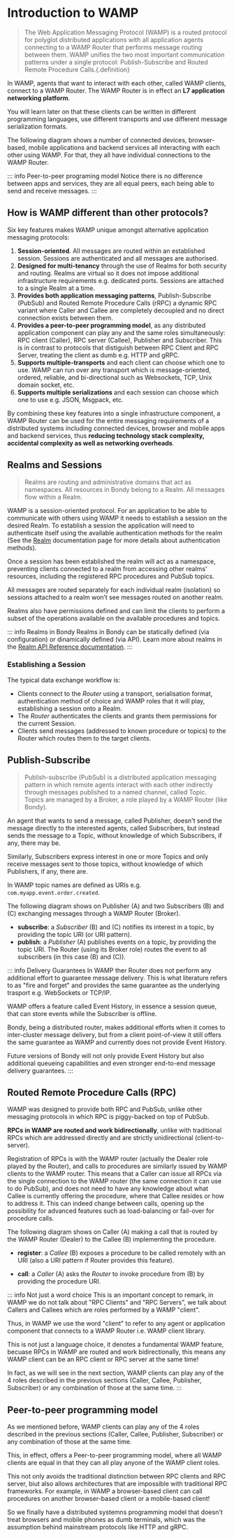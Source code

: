 # Introduction to WAMP

>The Web Application Messaging Protocol (WAMP) is a routed protocol for polyglot distributed applications with all application agents connecting to a WAMP Router that performs message routing between them. WAMP unifies the two most important communication patterns under a single protocol: Publish-Subscribe and Routed Remote Procedure Calls.{.definition}

In WAMP, agents that want to interact with each other, called WAMP clients, connect to a WAMP Router. The WAMP Router is in effect an **L7 application networking platform**.

You will learn later on that these clients can be written in different programming languages, use different transports and use different message serialization formats.

The following diagram shows a number of connected devices, browser-based, mobile applications and backend services all interacting with each other using WAMP. For that, they all have individual connections to the WAMP Router.


<ZoomImg src="/assets/wamp_routing.png"/>

::: info Peer-to-peer programing model
Notice there is no difference between apps and services, they are all equal peers, each being able to send and receive messages.
:::


## How is WAMP different than other protocols?

Six key features makes WAMP unique amongst alternative application messaging protocols:

1. **Session-oriented**. All messages are routed within an established session. Sessions are authenticated and all messages are authorised.
2. **Designed for multi-tenancy** through the use of Realms for both security and routing. Realms are virtual so it does not impose additional infrastructure requirements e.g. dedicated ports. Sessions are attached to a single Realm at a time.
3. **Provides both application messaging patterns**, Publish-Subscribe (PubSub) and Routed Remote Procedure Calls (rRPC) a dynamic RPC variant where Caller and Callee are completely decoupled and no direct connection exists between them.
4. **Provides a peer-to-peer programming model**, as any distributed application component can play any and the same roles simultaneously: RPC client (Caller), RPC server (Callee), Publisher and Subscriber. This is in contrast to protocols that distiguish between RPC Client and RPC Server, treating the client as dumb e.g. HTTP and gRPC.
5. **Supports multiple-transports** and each client can choose which one to use. WAMP can run over any transport which is message-oriented, ordered, reliable, and bi-directional such as Websockets, TCP, Unix domain socket, etc.
6. **Supports multiple serializations** and each session can choose which one to use e.g. JSON, Msgpack, etc.

By combining these key features into a single infrastructure component, a WAMP Router can be used for the entire messaging requirements of a distributed systems including connected devices, browser and mobile apps and backend services, thus **reducing technology stack complexity, accidental complexity as well as networking overheads**.

## Realms and Sessions

> Realms are routing and administrative domains that act as namespaces. All resources in Bondy belong to a Realm. All messages flow within a Realm.

WAMP is a session-oriented protocol. For an application to be able to communicate with others using WAMP it needs to establish a session on the desired Realm. To establish a session the application will need to authenticate itself using the available authentication methods for the realm (See the [Realm](/reference/wamp_api/realm) documentation page for more details about authentication methods).

Once a session has been established the realm will act as a namespace, preventing clients connected to a realm from accessing other realms' resources, including the registered RPC procedures and PubSub topics.

<ZoomImg src="/assets/wamp_roles.png"/>

All messages are routed separately for each individual realm (isolation) so sessions attached to a realm won’t see messages routed on another realm.

Realms also have permissions defined and can limit the clients to perform a subset of the operations available on the available procedures and topics.

::: info Realms in Bondy
Realms in Bondy can be statically defined (via configuration) or dinamically defined (via API). Learn more about realms in the [Realm API Reference documentation](/reference/wamp_api/realm).
:::

### Establishing a Session

The typical data exchange workflow is:

- Clients connect to the *Router* using a transport, serialisation format, authentication method of choice and WAMP roles that it will play, establishing a session onto a Realm.
- The *Router* authenticates the clients and grants them permissions for the current Session.
- Clients send messages (addressed to known procedure or topics) to the Router which routes them to the target clients.


## Publish-Subscribe
> Publish-subscribe (PubSub) is a distributed application messaging pattern in which remote agents interact with each other indirectly through messages published to a named channel, called Topic. Topics are managed by a Broker, a role played by a WAMP Router (like Bondy).

An agent that wants to send a message, called Publisher, doesn't send the message directly to the interested agents, called Subscribers, but instead sends the message to a Topic, without knowledge of which Subscribers, if any, there may be.

Similarly, Subscribers express interest in one or more Topics and only receive messages sent to those topics, without knowledge of which Publishers, if any, there are.

In WAMP topic names are defined as URIs e.g. `com.myapp.event.order.created`.

The following diagram shows on Publisher (A) and two Subscribers (B) and (C) exchanging messages through a WAMP Router (Broker).

<ZoomImg src="/assets/pubsub.png"/>

- **subscribe**: a *Subscriber* (B) and (C) notifies its interest in a topic, by providing the topic URI (or URI pattern).
- **publish**: a *Publisher* (A) publishes events on a topic, by providing the topic URI. The Router (using its Broker role) routes the event to all subscribers (in this case (B) and (C)).

::: info Delivery Guarantees
In WAMP ther Router does not perform any additional effort to guarantee message delivery. This is what literature refers to as "fire and forget" and provides the same guarantee as the underlying trasport e.g. WebSockets or TCP/IP.

WAMP offers a feature called Event History, in essence a session queue, that can store events while the Subscriber is offline.

Bondy, being a distributed router, makes additional efforts when it comes to inter-cluster message delivery, but from a client point-of-view it still offers the same guarantee as WAMP and currently does not provide Event History.

Future versions of Bondy will not only provide Event History but also additional queueing capabilities and even stronger end-to-end message delivery guarantees.
:::

## Routed Remote Procedure Calls (RPC)
WAMP was designed to provide both RPC and PubSub, unlike other messaging protocols in which RPC is piggy-backed on top of PubSub.

**RPCs in WAMP are routed and work bidirectionally**, unlike with traditional RPCs which are addressed directly and are strictly unidirectional (client-to-server).

Registration of RPCs is with the WAMP router (actually the Dealer role played by the Router), and calls to procedures are similarly issued by WAMP clients to the WAMP router. This means that a Caller can issue all RPCs via the single connection to the WAMP router (the same connection it can use to do PubSub), and does not need to have any knowledge about what Callee is currently offering the procedure, where that Callee resides or how to address it. This can indeed change between calls, opening up the possibility for advanced features such as load-balancing or fail-over for procedure calls.

The following diagram shows on Caller (A) making a call that is routed by the WAMP Router (Dealer) to the Callee (B) implementing the procedure.

<ZoomImg src="/assets/rpc.png"/>

- **register**: a *Callee* (B) exposes a procedure to be called remotely with an URI (also a URI pattern if Router provides this feature).

- **call**: a *Caller* (A) asks the *Router* to invoke procedure from (B) by providing the procedure URI.


::: info Not just a word choice
This is an important concept to remark, in WAMP we do not talk about "RPC Clients" and "RPC Servers", we talk about Callers and Callees which are roles performed by a WAMP "client".

Thus, in WAMP we use the word "client" to refer to any agent or application component that connects to a WAMP Router i.e. WAMP client library.

This is not just a language choice, it denotes a fundamental WAMP feature, becuase RPCs in WAMP are routed and work bidirectionally, this means any WAMP client can be an RPC client or RPC server at the same time!

In fact, as we will see in the next section, WAMP clients can play any of the 4 roles described in the previous sections (Caller, Callee, Publisher, Subscriber) or any combination of those at the same time.
:::

## Peer-to-peer programming model

As we mentioned before, WAMP clients can play any of the 4 roles described in the previous sections (Caller, Callee, Publisher, Subscriber) or any combination of those at the same time.

This, in effect, offers a Peer-to-peer programming model, where all WAMP clients are equal in that they can all play anyone of the WAMP client roles.

This not only avoids the traditional distinction between RPC clients and RPC server, biut also allows architectures that are impossible with traditional RPC frameworks. For example, in WAMP a browser-based client can call procedures on another browser-based client or a mobile-based client!

So we finally have a distributed systemns programming model that doesn't treat browsers and mobile phones as dumb terminals, which was the assumption behind mainstream protocols like HTTP and gRPC.






